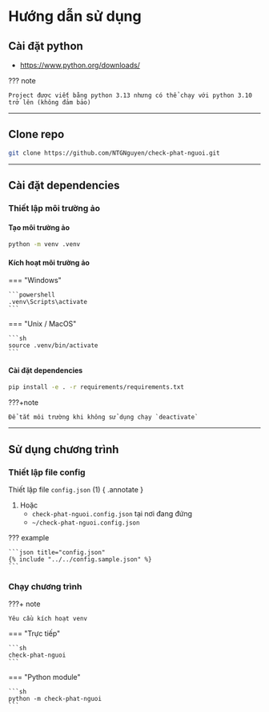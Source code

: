 # Hướng dẫn sử dụng

## Cài đặt python

- <https://www.python.org/downloads/>

??? note

    Project được viết bằng python 3.13 nhưng có thể chạy với python 3.10 trở lên (không đảm bảo)

---

## Clone repo

```sh
git clone https://github.com/NTGNguyen/check-phat-nguoi.git
```

---

## Cài đặt dependencies

### Thiết lập môi trường ảo

#### Tạo môi trường ảo

```sh
python -m venv .venv
```

#### Kích hoạt môi trường ảo

=== "Windows"

    ```powershell
    .venv\Scripts\activate
    ```

=== "Unix / MacOS"

    ```sh
    source .venv/bin/activate
    ```

#### Cài đặt dependencies

```sh
pip install -e . -r requirements/requirements.txt
```

???+note

    Để tắt môi trường khi không sử dụng chạy `deactivate`

---

## Sử dụng chương trình

### Thiết lập file config

Thiết lập file `config.json` (1)
{ .annotate }

1.  Hoặc
    - `check-phat-nguoi.config.json` tại nơi đang đứng
    - `~/check-phat-nguoi.config.json`

??? example

    ```json title="config.json"
    {% include "../../config.sample.json" %}
    ```

### Chạy chương trình

???+ note

    Yêu cầu kích hoạt venv

=== "Trực tiếp"

    ```sh
    check-phat-nguoi
    ```

=== "Python module"

    ```sh
    python -m check-phat-nguoi
    ```
